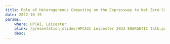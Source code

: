 ```yaml
---
title: Role of Heterogeneous Computing on the Expressway to Net Zero Compute
date: 2022-10-19
params:
    where: HPCAI, Leicester
    plink: /presentation_slides/HPCAIC Leicester 2022 ENERGETIC Talk.pdf
    desc:
---
```

